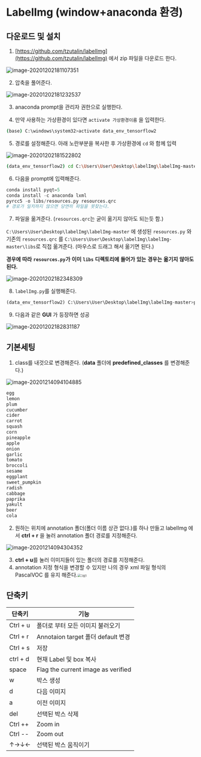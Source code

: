 # LabelImg (window+anaconda 환경)



## 다운로드 및 설치 

1. [https://github.com/tzutalin/labelImg](https://github.com/tzutalin/labelImg) 에서 zip 파일을 다운로드 한다. 

![image-20201202181107351](markdown-images/image-20201202181107351.png)



2. 압축을 풀어준다.

![image-20201202181232537](markdown-images/image-20201202181232537.png)

3. anaconda prompt을 관리자 권한으로 실행한다.



4. 만약 사용하는 가상환경이 있다면 `activate 가상환경이름` 을 입력한다.

```bash
(base) C:\windows\system32>activate data_env_tensorflow2
```



5. 경로를 설정해준다. 아래 노란부분을 복사한 후 가상환경에 `cd` 와 함께 입력

![image-20201202181522802](markdown-images/image-20201202181522802.png)

```bash
(data_env_tensorflow2) cd C:\Users\User\Desktop\labelImg\labelImg-master
```



6. 다음을 prompt에 입력해준다. 

```python
conda install pyqt=5
conda install -c anaconda lxml
pyrcc5 -o libs/resources.py resources.qrc
# 경로가 일치하지 않으면 당연히 파일을 못찾는다.
```



7.  파일을 옮겨준다. (`resources.qrc`는 굳이 옮기지 않아도 되는듯 함.)

`C:\Users\User\Desktop\labelImg\labelImg-master` 에 생성된 `resources.py` 와 기존의 `resources.qrc` 를 `C:\Users\User\Desktop\labelImg\labelImg-master\libs`로 직접 옮겨준다. (마우스로 드래그 해서 옮기면 된다.)

**경우에** **따라** **`resources.py`가** **이미** **`libs`** **디렉토리에** **들어가** **있는** **경우는** **옮기지** **않아도** **된다.**

 

![image-20201202182348309](markdown-images/image-20201202182348309.png)

8. `labelImg.py`를 실행해준다.

```python
(data_env_tensorflow2) C:\Users\User\Desktop\labelImg\labelImg-master>python labelImg.py
```



9. 다음과 같은 **GUI** 가 등장하면 성공

![image-20201202182831187](markdown-images/image-20201202182831187.png)





## 기본세팅

1. class를 내것으로 변경해준다. (**data** 폴더에 **predefined_classes** 를 변경해준다.)

![image-20201214094104885](markdown-images/image-20201214094104885.png)

```bash
egg
lemon
plum
cucumber
cider
carrot
squash
corn
pineapple
apple
onion
garlic
tomato
broccoli
sesame
eggplant
sweet_pumpkin
radish
cabbage
paprika
yakult
beer
cola
```

2. 원하는 위치에 annotation 폴더(폴더 이름 상관 없다.)를 하나 만들고 labelImg 에서 **ctrl + r** 을 눌러 annotation 폴더 경로를 지정해준다.

![image-20201214094304352](markdown-images/image-20201214094304352.png)



3. **ctrl + u**를 눌러 이미지들이 있는 폴더의 경로를 지정해준다. 
4. annotation 지정 형식을 변경할 수 있지만 나의 경우 xml 파일 형식의 PascalVOC 를 유지 해준다.<img src="markdown-images/그림1.png" alt="그림1" style="zoom: 50%;" />


## 단축키
| 단축키         |  기능                                  |
| -------- | ---------------------------------- |
| Ctrl + u | 폴더로 부터 모든 이미지 불러오기   |
| Ctrl + r | Annotaion target 폴더 default 변경 |
| Ctrl + s | 저장                               |
| ctrl + d | 현재 Label 및 box 복사             |
| space    | Flag the current image as verified |
| w        | 박스 생성                          |
| d        | 다음 이미지                        |
| a        | 이전 이미지                        |
| del      | 선택된 박스 삭제                   |
| Ctrl ++  | Zoom in                            |
| Ctrl --  | Zoom out                           |
| ↑→↓←     | 선택된 박스 움직이기               |